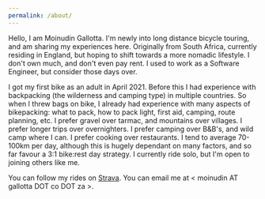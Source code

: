 ```yaml
---
permalink: /about/
---
```

Hello, I am Moinudin Gallotta. I'm newly into long distance bicycle touring, and am sharing my experiences here. Originally from South Africa, currently residing in England, but hoping to shift towards a more nomadic lifestyle. I don't own much, and don't even pay rent. I used to work as a Software Engineer, but consider those days over.

I got my first bike as an adult in April 2021. Before this I had experience with backpacking (the wilderness and camping type) in multiple countries. So when I threw bags on bike, I already had experience with many aspects of bikepacking: what to pack, how to pack light, first aid, camping, route planning, etc. I prefer gravel over tarmac, and mountains over villages. I prefer longer trips over overnighters. I prefer camping over B&B's, and wild camp where I can. I prefer cooking over restaurants. I tend to average 70-100km per day, although this is hugely dependant on many factors, and so far favour a 3:1 bike:rest day strategy. I currently ride solo, but I'm open to joining others like me.

You can follow my rides on [Strava](https://www.strava.com/athletes/26618896). You can email me at \< moinudin AT gallotta DOT co DOT za \>.
